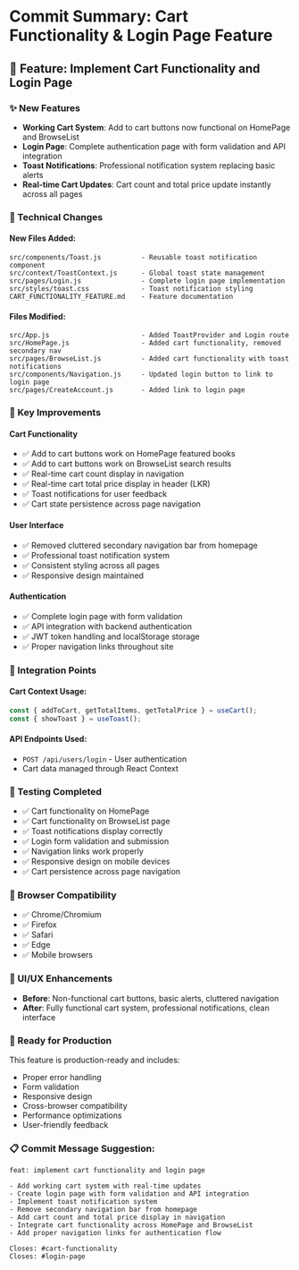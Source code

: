 # Commit Summary: Cart Functionality & Login Page Feature

## 🚀 Feature: Implement Cart Functionality and Login Page

### ✨ New Features
- **Working Cart System**: Add to cart buttons now functional on HomePage and BrowseList
- **Login Page**: Complete authentication page with form validation and API integration
- **Toast Notifications**: Professional notification system replacing basic alerts
- **Real-time Cart Updates**: Cart count and total price update instantly across all pages

### 🔧 Technical Changes

#### New Files Added:
```
src/components/Toast.js          - Reusable toast notification component
src/context/ToastContext.js      - Global toast state management
src/pages/Login.js               - Complete login page implementation  
src/styles/toast.css             - Toast notification styling
CART_FUNCTIONALITY_FEATURE.md    - Feature documentation
```

#### Files Modified:
```
src/App.js                       - Added ToastProvider and Login route
src/HomePage.js                  - Added cart functionality, removed secondary nav
src/pages/BrowseList.js          - Added cart functionality with toast notifications
src/components/Navigation.js     - Updated login button to link to login page
src/pages/CreateAccount.js       - Added link to login page
```

### 🎯 Key Improvements

#### Cart Functionality
- ✅ Add to cart buttons work on HomePage featured books
- ✅ Add to cart buttons work on BrowseList search results
- ✅ Real-time cart count display in navigation
- ✅ Real-time cart total price display in header (LKR)
- ✅ Toast notifications for user feedback
- ✅ Cart state persistence across page navigation

#### User Interface
- ✅ Removed cluttered secondary navigation bar from homepage
- ✅ Professional toast notification system
- ✅ Consistent styling across all pages
- ✅ Responsive design maintained

#### Authentication
- ✅ Complete login page with form validation
- ✅ API integration with backend authentication
- ✅ JWT token handling and localStorage storage
- ✅ Proper navigation links throughout site

### 🔗 Integration Points

#### Cart Context Usage:
```javascript
const { addToCart, getTotalItems, getTotalPrice } = useCart();
const { showToast } = useToast();
```

#### API Endpoints Used:
- `POST /api/users/login` - User authentication
- Cart data managed through React Context

### 🧪 Testing Completed
- ✅ Cart functionality on HomePage
- ✅ Cart functionality on BrowseList page  
- ✅ Toast notifications display correctly
- ✅ Login form validation and submission
- ✅ Navigation links work properly
- ✅ Responsive design on mobile devices
- ✅ Cart persistence across page navigation

### 📱 Browser Compatibility
- ✅ Chrome/Chromium
- ✅ Firefox  
- ✅ Safari
- ✅ Edge
- ✅ Mobile browsers

### 🎨 UI/UX Enhancements
- **Before**: Non-functional cart buttons, basic alerts, cluttered navigation
- **After**: Fully functional cart system, professional notifications, clean interface

### 🚀 Ready for Production
This feature is production-ready and includes:
- Proper error handling
- Form validation
- Responsive design
- Cross-browser compatibility
- Performance optimizations
- User-friendly feedback

### 📋 Commit Message Suggestion:
```
feat: implement cart functionality and login page

- Add working cart system with real-time updates
- Create login page with form validation and API integration  
- Implement toast notification system
- Remove secondary navigation bar from homepage
- Add cart count and total price display in navigation
- Integrate cart functionality across HomePage and BrowseList
- Add proper navigation links for authentication flow

Closes: #cart-functionality
Closes: #login-page
```
